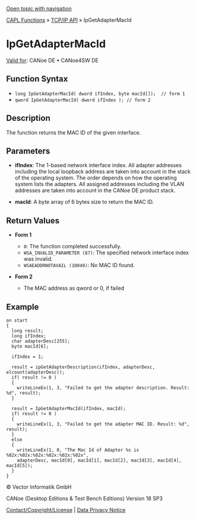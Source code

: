 [Open topic with navigation](../../../../../CANoeDEFamily.htm#Topics/CAPLFunctions/TCPIPAPI/Functions/CAPLfunctionIpGetAdapterMacId.md)

[CAPL Functions](../../CAPLfunctions.md) » [TCP/IP API](../CAPLfunctionsTCPIPOverview.md) » IpGetAdapterMacId

# IpGetAdapterMacId

[Valid for](../../../Shared/FeatureAvailability.md):  CANoe DE • CANoe4SW DE

## Function Syntax

- `long IpGetAdapterMacId( dword ifIndex, byte macId[]);  // form 1`
- `qword IpGetAdapterMacId( dword ifIndex ); // form 2`

## Description

The function returns the MAC ID of the given interface.

## Parameters

- **ifIndex**: The 1-based network interface index. All adapter addresses including the local loopback address are taken into account in the stack of the operating system. The order depends on how the operating system lists the adapters. All assigned addresses including the VLAN addresses are taken into account in the CANoe DE product stack.

- **macId**: A byte array of 6 bytes size to return the MAC ID.

## Return Values

- **Form 1**
  - `0`: The function completed successfully.
  - `WSA_INVALID_PARAMETER (87)`: The specified network interface index was invalid.
  - `WSAEADDRNOTAVAIL (10049)`: No MAC ID found.

- **Form 2**
  - The MAC address as qword or 0, if failed

## Example

```plaintext
on start
{
  long result;
  long ifIndex;
  char adapterDesc[255];
  byte macId[6];

  ifIndex = 1;

  result = ipGetAdapterDescription(ifIndex, adapterDesc, elcount(adapterDesc));
  if( result != 0 )
  {
    writeLineEx(1, 3, "Failed to get the adapter description. Result: %d", result);
  }

  result = IpGetAdapterMacId(ifIndex, macId);
  if( result != 0 )
  {
    writeLineEx(1, 3, "Failed to get the adapter MAC ID. Result: %d", result);
  }
  else
  {
    writeLineEx(1, 0, "The Mac Id of Adapter %s is %02x:%02x:%02x:%02x:%02x:%02x",
    adapterDesc, macId[0], macId[1], macId[2], macId[3], macId[4], macId[5]);
  }
}
```

© Vector Informatik GmbH

CANoe (Desktop Editions & Test Bench Editions) Version 18 SP3

[Contact/Copyright/License](../../../Shared/ContactCopyrightLicense.md) | [Data Privacy Notice](https://www.vector.com/int/en/company/get-info/privacy-policy/)
